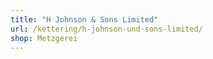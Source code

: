 ```yaml
---
title: "H Johnson & Sons Limited"
url: /kettering/h-johnson-und-sons-limited/
shop: Metzgerei
---
```

